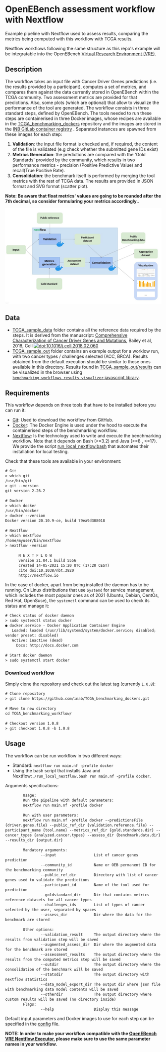 # OpenEBench assessment workflow with Nextflow

Example pipeline with Nextflow used to assess results, comparing the metrics being computed with this workflow with TCGA results.

Nextflow workflows following the same structure as this repo's example will be integratable into the OpenEBench [Virtual Research Environment (VRE)](https://openebench.bsc.es/submission/workspace/).

## Description

The workflow takes an input file with Cancer Driver Genes predictions (i.e. the results provided by a participant), computes a set of metrics, and compares them against the data currently stored in OpenEBench within the TCGA community. Two assessment metrics are provided for that predictions. Also, some plots (which are optional) that allow to visualize the performance of the tool are generated. The workflow consists in three standard steps, defined by OpenEBench. The tools needed to run these steps are containerised in three Docker images, whose recipes are available in the [TCGA_benchmarking_dockers](https://github.com/inab/TCGA_benchmarking_dockers ) repository and the images are stored in the [INB GitLab container registry](https://gitlab.bsc.es/inb/elixir/openebench/workflows/tcga_benchmarking_dockers/container_registry) . Separated instances are spawned from these images for each step:
1. **Validation**: the input file format is checked and, if required, the content of the file is validated (e.g check whether the submitted gene IDs exist)
2. **Metrics Generation**: the predictions are compared with the 'Gold Standards' provided by the community, which results in two performance metrics - precision (Positive Predictive Value) and recall(True Positive Rate).
3. **Consolidation**: the benchmark itself is performed by merging the tool metrics with the rest of TCGA data. The results are provided in JSON format and SVG format (scatter plot).

**Note: Be aware that float metrics' values are going to be rounded after the 7th decimal, so consider formularing your metrics accordingly.**.

![workflow](workflow_schema.jpg)


## Data

* [TCGA_sample_data](./TCGA_sample_data) folder contains all the reference data required by the steps. It is derived from the manuscript:
[Comprehensive Characterization of Cancer Driver Genes and Mutations](https://www.cell.com/cell/fulltext/S0092-8674%2818%2930237-X?code=cell-site), Bailey et al, 2018, Cell [![doi:10.1016/j.cell.2018.02.060](https://img.shields.io/badge/doi-10.1016%2Fj.cell.2018.02.060-green.svg)](https://doi.org/10.1016/j.cell.2018.02.060) 
* [TCGA_sample_out](./TCGA_sample_out) folder contains an example output for a worklow run, with two cancer types / challenges selected (ACC, BRCA). Results obtained from the default execution should be similar to those ones available in this directory. Results found in [TCGA_sample_out/results](./TCGA_sample_out/results) can be visualized in the browser using [`benchmarking_workflows_results_visualizer` javascript library](https://github.com/inab/benchmarking_workflows_results_visualizer).

## Requirements
This workflow depends on three tools that have to be installed before you can run it:
* [Git](https://git-scm.com/downloads): Used to download the workflow from GitHub.
* [Docker](https://docs.docker.com/get-docker/): The Docker Engine is used under the hood to execute the containerised steps of the benchmarking workflow.
* [Nextflow](https://www.nextflow.io/): Is the technology used to write and execute the benchmarking workflow. Note that it depends on Bash (>=3.2) and Java (>=8 , <=17). We provide the script [run_local_nextflow.bash](run_local_nextflow.bash) that automates their installation for local testing.

Check that these tools are available in your environment:
```
# Git
> which git
/usr/bin/git
> git --version
git version 2.26.2

# Docker
> which docker
/usr/bin/docker
> docker --version
Docker version 20.10.9-ce, build 79ea9d308018

# Nextflow
> which nextflow
/home/myuser/bin/nextflow
> nextflow -version

      N E X T F L O W
      version 21.04.1 build 5556
      created 14-05-2021 15:20 UTC (17:20 CEST)
      cite doi:10.1038/nbt.3820
      http://nextflow.io
```
In the case of docker, apart from being installed the daemon has to be running. On Linux distributions that use `Systemd` for service management, which includes the most popular ones as of 2021 (Ubuntu, Debian, CentOs, Red Hat, OpenSuse), the `systemctl` command can be used to check its status and manage it:

```
# Check status of docker daemon
> sudo systemctl status docker
● docker.service - Docker Application Container Engine
   Loaded: loaded (/usr/lib/systemd/system/docker.service; disabled; vendor preset: disabled)
   Active: inactive (dead)
     Docs: http://docs.docker.com

# Start docker daemon
> sudo systemctl start docker
```

### Download workflow
Simply clone the repository and check out the latest tag (currently `1.0.8`):

```
# Clone repository
> git clone https://github.com/inab/TCGA_benchmarking_dockers.git

# Move to new directory
cd TCGA_benchmarking_workflow/

# Checkout version 1.0.8
> git checkout 1.0.8 -b 1.0.8
```

## Usage
The workflow can be run workflow in two different ways:
* Standard: `nextflow run main.nf -profile docker`
* Using the bash script that installs Java and Nextflow:`./run_local_nextflow.bash run main.nf -profile docker`.

Arguments specifications:
```
	    Usage:
	    Run the pipeline with default parameters:
	    nextflow run main.nf -profile docker

	    Run with user parameters:
 	    nextflow run main.nf -profile docker --predictionsFile {driver.genes.file} --public_ref_dir {validation.reference.file} --participant_name {tool.name} --metrics_ref_dir {gold.standards.dir} --cancer_types {analyzed.cancer.types} --assess_dir {benchmark.data.dir} --results_dir {output.dir}

	    Mandatory arguments:
                --input                 List of cancer genes prediction
                --community_id          Name or OEB permanent ID for the benchmarking community
                --public_ref_dir        Directory with list of cancer genes used to validate the predictions
                --participant_id        Name of the tool used for prediction
                --goldstandard_dir      Dir that contains metrics reference datasets for all cancer types
                --challenges_ids        List of types of cancer selected by the user, separated by spaces
                --assess_dir            Dir where the data for the benchmark are stored

	    Other options:
                --validation_result     The output directory where the results from validation step will be saved
                --augmented_assess_dir  Dir where the augmented data for the benchmark are stored
                --assessment_results    The output directory where the results from the computed metrics step will be saved
                --outdir                The output directory where the consolidation of the benchmark will be saved
                --statsdir              The output directory with nextflow statistics
                --data_model_export_dir The output dir where json file with benchmarking data model contents will be saved
                --otherdir              The output directory where custom results will be saved (no directory inside)
	    Flags:
                --help                  Display this message
```

Default input parameters and Docker images to use for each step can be specified in the [config](./nextflow.config) file.

**NOTE: In order to make your workflow compatible with the [OpenEBench VRE Nextflow Executor](https://github.com/inab/vre-process_nextflow-executor), please make sure to use the same parameter names in your workflow.**

